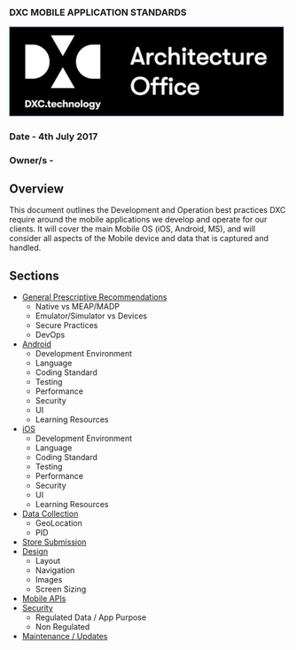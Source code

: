 ### DXC MOBILE APPLICATION STANDARDS

![Architecture Office](_images/AO-Logo.png)

### Date - 4th July 2017

### Owner/s - 

## Overview  

This document outlines the Development and Operation best practices DXC require around the mobile applications we develop and operate for our clients. It will cover the main Mobile OS (iOS, Android, MS), and will consider all aspects of the Mobile device and data that is captured and handled.


## Sections
- [General Prescriptive Recommendations](./GeneralPrescription.md)
	- Native vs MEAP/MADP
	- Emulator/Simulator vs Devices
	- Secure Practices
	- DevOps
- [Android](./Android.md)
	- Development Environment
	- Language
	- Coding Standard
	- Testing
	- Performance
	- Security
	- UI
	- Learning Resources
- [iOS](./iOS.md)
 	- Development Environment
	- Language
	- Coding Standard
	- Testing
	- Performance
	- Security
	- UI
	- Learning Resources
- [Data Collection](./Data.md)
 	- GeoLocation
	- PID
- [Store Submission](Store.md)
- [Design](Design.md)
	- Layout
	- Navigation
	- Images
	- Screen Sizing 		
- [Mobile APIs](API.md)
- [Security](Security.md)
	- Regulated Data / App Purpose
	- Non Regulated 
- [Maintenance / Updates](Maintenance.md) 
